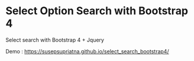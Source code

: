 # Select Option Search with Bootstrap 4
Select search with Bootstrap 4 + Jquery

Demo : https://susepsupriatna.github.io/select_search_bootstrap4/
